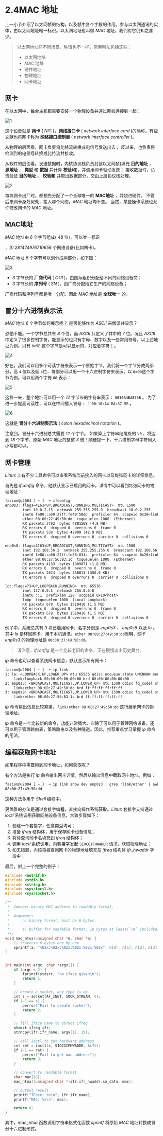 # 2.4MAC 地址

上一小节介绍了以太网帧的结构，以及帧中各个字段的作用。参与以太网通讯的实体，由以太网地址唯一标识。以太网地址也叫做 *MAC* 地址，我们对它仍知之甚少。

> 以太网地址在不同场景，称谓也不一样，常用叫法包括这些：
>
> * 以太网地址
> * *MAC* 地址
> * 硬件地址
> * 物理地址
> * 网卡地址

## 网卡

在以太网中，每台主机都需要安装一个物理设备并通过网线连接到一起：

![1](assets/network-asset-18394ac97c9ef2e90596d62f6bc2f07b28796694-20241221170256-t11rvz8.png)

这个设备就是 **网卡** ( *NIC* )，**网络接口卡** ( *network interface card* )的简称。有些文献也将网卡称为 **网络接口控制器** ( *network interface controller* )。

从物理的层面看，网卡负责将比特流转换成电信号发送出去； 反过来，也负责将检测到的电信号转换成比特流并接收。

从软件的层面看，发送数据时，内核协议栈负责封装以太网帧(填充 **目的地址** ， **源地址** ， **类型** 和 **数据** 并计算 **校验和**)，并调用网卡驱动发送； 接收数据时，负责验证 **目的地址** 、 **校验和** 并取出数据部分，交由上层协议栈处理。

![2](assets/network-asset-d58604f365fbacb3a220d2379c0474605e64a3af-20241221170256-ziwgrbr.jpg)

每块网卡出厂时，都预先分配了一个全球唯一的 **MAC地址** ，并烧进硬件。 不管后来网卡身处何处，接入哪个网络，*MAC* 地址均不变。 当然，某些操作系统也允许修改网卡的 *MAC* 地址。

## MAC地址

*MAC* 地址由 *6* 个字节组成( *48* 位)，可以唯一标识

 ，即 *281474976710656* 个网络设备(比如网卡)。

*MAC* 地址 *6* 个字节可以划分成两部分，如下图：

![3](assets/network-asset-18f17216ce3ec65b7b61c3a070c5d1d7e49dba4a-20241221170256-usdeau1.jpg)

* *3* 字节长的 **厂商代码** ( *OUI* )，由国际组织分配给不同的网络设备商；
* *3* 字节长的 **序列号** ( *SN* )，由厂商分配给它生产的网络设备；

厂商代码和序列号都是唯一分配，因此 *MAC* 地址是 **全球唯一** 的。

## 冒分十六进制表示法

*MAC* 地址 *6* 个字节如何展示呢？ 是否能够作为 *ASCII* 来解读并显示？

恐怕不能。一个字节总共有 *8* 个位，而 *ASCII* 只定义了其中的 *7* 位。况且 *ASCII* 中定义了很多控制字符，能显示的也只有字母、数字以及一些常用符号。以上述地址为例，只有 `0x5B`​ 这个字节是可以显示的，对应着字符 `[`​ 。

![4](assets/network-asset-7d20b966b4622355560fd0d2ba54227a717c1662-20241221170256-x6pwamx.png)​

好在，我们可以用多个可读字符来表示一个原始字节。我们将一个字节分成两部分，高 `4`​ 位以及低 `4`​ 位，每部分可以用一个十六进制字符来表示。以 `0x00`​ 这个字节为例，可以用两个字符 `00`​ 表示：

![5](assets/network-asset-7a59527148a3b97626c41569cab75bf2fb41f2b2-20241221170256-ha67d48.png)​

这样一来，整个地址可以用一个 *12* 字节长的字符串表示： `0010A4BA875B`​ 。 为了进一步提高可读性，可以在中间插入冒号 `:`​ ： `00:10:A4:BA:87:5B`​ 。

![6](assets/network-asset-67043e74cdcd09aaa861efe5393f1779a334b8ed-20241221170256-h5r2heg.png)​

这就是 **冒分十六进制表示法** ( *colon hexadecimal notation* )。

注意到，冒分十六进制总共需要 `17`​ 个字节。 如果算上字符串结尾处的 `\0`​ ，将达到 *18* 个字节，原始 *MAC* 地址的整整 *3* 倍！顺便提一下，十六进制字母字符用大小写都可以。

## 网卡管理

*Linux* 上有不少工具命令可以查看系统当前接入的网卡以及每张网卡的详细信息。

首先是 *ifconfig* 命令，他默认显示已启用的网卡，详情中可以看到每张网卡的物理地址：

```txt
fasion@u2004 [ ~ ]  ➜ ifconfig
enp0s3: flags=4163<UP,BROADCAST,RUNNING,MULTICAST>  mtu 1500
        inet 10.0.2.15  netmask 255.255.255.0  broadcast 10.0.2.255
        inet6 fe80::a00:27ff:fe49:50dd  prefixlen 64  scopeid 0x20<link>
        ether 08:00:27:49:50:dd  txqueuelen 1000  (Ethernet)
        RX packets 3702  bytes 4881568 (4.8 MB)
        RX errors 0  dropped 0  overruns 0  frame 0
        TX packets 538  bytes 42999 (42.9 KB)
        TX errors 0  dropped 0 overruns 0  carrier 0  collisions 0

enp0s8: flags=4163<UP,BROADCAST,RUNNING,MULTICAST>  mtu 1500
        inet 192.168.56.2  netmask 255.255.255.0  broadcast 192.168.56.255
        inet6 fe80::a00:27ff:fe56:831c  prefixlen 64  scopeid 0x20<link>
        ether 08:00:27:56:83:1c  txqueuelen 1000  (Ethernet)
        RX packets 4183  bytes 1809871 (1.8 MB)
        RX errors 0  dropped 0  overruns 0  frame 0
        TX packets 2674  bytes 350013 (350.0 KB)
        TX errors 0  dropped 0 overruns 0  carrier 0  collisions 0

lo: flags=73<UP,LOOPBACK,RUNNING>  mtu 65536
        inet 127.0.0.1  netmask 255.0.0.0
        inet6 ::1  prefixlen 128  scopeid 0x10<host>
        loop  txqueuelen 1000  (Local Loopback)
        RX packets 679  bytes 1510416 (1.5 MB)
        RX errors 0  dropped 0  overruns 0  frame 0
        TX packets 679  bytes 1510416 (1.5 MB)
        TX errors 0  dropped 0 overruns 0  carrier 0  collisions 0
```

例子中，系统总共有 *3* 块已启用网卡，名字分别是 *enp0s3* 、 *enp0s8* 以及 *lo* 。其中 *lo* 是环回网卡，用于本机通讯。`ether 08:00:27:49:50:dd`​ 表明，网卡 *enp0s3* 的物理地址是 `08:00:27:49:50:dd`​ 。

> 请注意，*ifconfig* 是一个比较老旧的命令，正在慢慢淡出历史舞台。

*ip* 命令也可以查看系统网卡信息，默认显示所有网卡：

```txt
fasion@u2004 [ ~ ]  ➜ ip link
1: lo: <LOOPBACK,UP,LOWER_UP> mtu 65536 qdisc noqueue state UNKNOWN mode DEFAULT group default qlen 1000
    link/loopback 00:00:00:00:00:00 brd 00:00:00:00:00:00
2: enp0s3: <BROADCAST,MULTICAST,UP,LOWER_UP> mtu 1500 qdisc fq_codel state UP mode DEFAULT group default qlen 1000
    link/ether 08:00:27:49:50:dd brd ff:ff:ff:ff:ff:ff
3: enp0s8: <BROADCAST,MULTICAST,UP,LOWER_UP> mtu 1500 qdisc fq_codel state UP mode DEFAULT group default qlen 1000
    link/ether 08:00:27:56:83:1c brd ff:ff:ff:ff:ff:ff
```

*ip* 命令输出信息比较紧凑， `link/ether 08:00:27:49:50:dd`​ 这行展示网卡的物理地址。

*ip* 命令是一个比较新的命令，功能非常强大。它除了可以用于管理网络设备，还可以用于管理路由表，策略路由以及各种隧道。因此，推荐重点学习掌握 *ip* 命令的用法。

## 编程获取网卡地址

如果程序中需要用到网卡地址，如何获取呢？

有个方法是执行 *ip* 命令输出网卡详情，然后从输出信息中截取网卡地址。例如：

```txt
fasion@u2004 [ ~ ]  ➜ ip link show dev enp0s3 | grep 'link/ether' | awk '{print $2}'
08:00:27:49:50:dd
```

这种方法多用于 *Shell* 编程中。

更优雅的办法是通过套接字编程，直接向操作系统获取。*Linux* 套接字支持通过 *ioctl* 系统调用获取网络设备信息，大致步骤如下：

1. 创建一个套接字，任意类型均可；
2. 准备 *ifreq* 结构体，用于保存网卡设备信息；
3. 将待查询网卡名填充到 *ifreq* 结构体；
4. 调用 *ioctl* 系统调用，向套接字发起 `SIOCGIFHWADDR`​ 请求，获取物理地址；
5. 如无错漏，内核将被查询网卡的物理地址填充在 *ifreq* 结构体 *ifr_hwaddr* 字段中；

最后，附上一个完整的例子：

```c
#include <net/if.h>
#include <stdio.h>
#include <string.h>
#include <sys/ioctl.h>
#include <sys/socket.h>

/**
 *  Convert binary MAC address to readable format.
 *
 *  Arguments
 *      n: binary format, must be 6 bytes.
 *
 *      a: buffer for readable format, 18 bytes at least(`\0` included).
 **/
void mac_ntoa(unsigned char *n, char *a) {
    // traverse 6 bytes one by one
    sprintf(a, "%02x:%02x:%02x:%02x:%02x:%02x", n[0], n[1], n[2], n[3], n[4], n[5]);
}


int main(int argc, char *argv[]) {
    if (argc < 2) {
        fprintf(stderr, "no iface given\n");
        return 1;
    }

    // create a socket, any type is ok
    int s = socket(AF_INET, SOCK_STREAM, 0);
    if (-1 == s) {
        perror("Fail to create socket");
        return 2;
    }

    // fill iface name to struct ifreq
    struct ifreq ifr;
    strncpy(ifr.ifr_name, argv[1], 15);

    // call ioctl to get hardware address
    int ret = ioctl(s, SIOCGIFHWADDR, &ifr);
    if (-1 == ret) {
        perror("Fail to get mac address");
        return 3;
    }

    // convert to readable format
    char mac[18];
    mac_ntoa((unsigned char *)ifr.ifr_hwaddr.sa_data, mac);

    // output result
    printf("IFace: %s\n", ifr.ifr_name);
    printf("MAC: %s\n", mac);

    return 0;
}
```

其中，*mac_ntoa* 函数调用字符串格式化函数 *sprintf* 将原始 *MAC* 地址转换成冒分十六进制形式。

